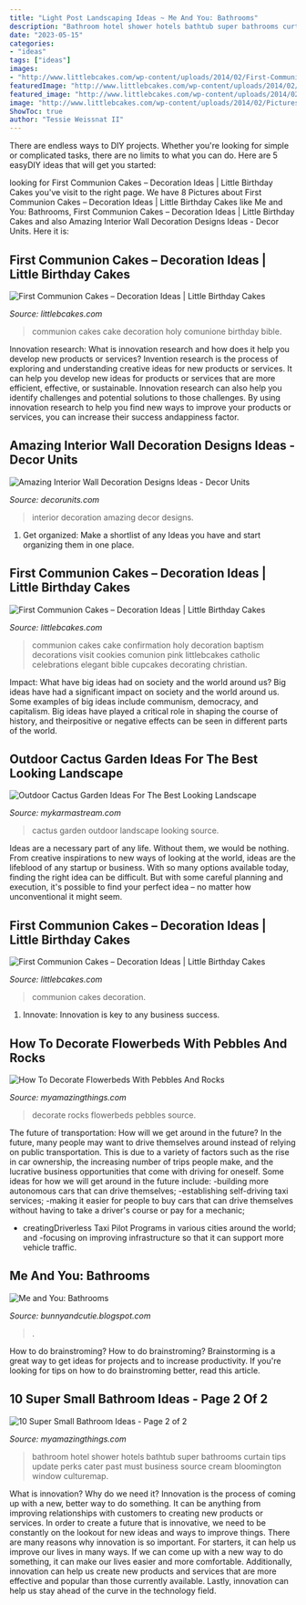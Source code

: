 ```yaml
---
title: "Light Post Landscaping Ideas ~ Me And You: Bathrooms"
description: "Bathroom hotel shower hotels bathtub super bathrooms curtain tips update perks cater past must business source cream bloomington window culturemap"
date: "2023-05-15"
categories:
- "ideas"
tags: ["ideas"]
images:
- "http://www.littlebcakes.com/wp-content/uploads/2014/02/First-Communion-Cake-Ideas.jpg"
featuredImage: "http://www.littlebcakes.com/wp-content/uploads/2014/02/Pictures-of-First-Communion-Cakes.jpg"
featured_image: "http://www.littlebcakes.com/wp-content/uploads/2014/02/Pictures-of-First-Communion-Cakes-627x1024.jpg"
image: "http://www.littlebcakes.com/wp-content/uploads/2014/02/Pictures-of-First-Communion-Cakes.jpg"
ShowToc: true
author: "Tessie Weissnat II"
---
```



There are endless ways to DIY projects. Whether you're looking for simple or complicated tasks, there are no limits to what you can do. Here are 5 easyDIY ideas that will get you started: 

	

		
looking for First Communion Cakes – Decoration Ideas | Little Birthday Cakes you've visit to the right page. We have 8 Pictures about First Communion Cakes – Decoration Ideas | Little Birthday Cakes like Me and You: Bathrooms, First Communion Cakes – Decoration Ideas | Little Birthday Cakes and also Amazing Interior Wall Decoration Designs Ideas - Decor Units. Here it is:
		
    
## First Communion Cakes – Decoration Ideas | Little Birthday Cakes

<img loading=lazy src="http://www.littlebcakes.com/wp-content/uploads/2014/02/Pictures-of-First-Communion-Cakes.jpg" onerror="this.onerror=null;this.src='https://tse2.mm.bing.net/th?id=OIP.zfnm4-BTchu_Sb08NsrPoQHaMF&amp;pid=15.1';" alt="First Communion Cakes – Decoration Ideas | Little Birthday Cakes">

_Source: littlebcakes.com_

>communion cakes cake decoration holy comunione birthday bible. 

	

Innovation research: What is innovation research and how does it help you develop new products or services?
Invention research is the process of exploring and understanding creative ideas for new products or services. It can help you develop new ideas for products or services that are more efficient, effective, or sustainable. Innovation research can also help you identify challenges and potential solutions to those challenges. By using innovation research to help you find new ways to improve your products or services, you can increase their success andappiness factor.

    
## Amazing Interior Wall Decoration Designs Ideas - Decor Units

<img loading=lazy src="https://3.bp.blogspot.com/-y-lKiYlVCHg/WchGpMIAzSI/AAAAAAAA68E/dHaYuK5mqzQvOo_mb5lgHHzh71ItKpbpwCLcBGAs/s1600/110.jpg" onerror="this.onerror=null;this.src='https://tse1.mm.bing.net/th?id=OIP.oQHFad2gLuaaVfO1WS1nqgHaLJ&amp;pid=15.1';" alt="Amazing Interior Wall Decoration Designs Ideas - Decor Units">

_Source: decorunits.com_

>interior decoration amazing decor designs. 

	

1. Get organized: Make a shortlist of any Ideas you have and start organizing them in one place.

    
## First Communion Cakes – Decoration Ideas | Little Birthday Cakes

<img loading=lazy src="http://www.littlebcakes.com/wp-content/uploads/2014/02/First-Communion-Cake-Ideas.jpg" onerror="this.onerror=null;this.src='https://tse4.mm.bing.net/th?id=OIP.1RPWOvpRM8PYYx0NG-ujNAHaLV&amp;pid=15.1';" alt="First Communion Cakes – Decoration Ideas | Little Birthday Cakes">

_Source: littlebcakes.com_

>communion cakes cake confirmation holy decoration baptism decorations visit cookies comunion pink littlebcakes catholic celebrations elegant bible cupcakes decorating christian. 

	

Impact: What have big ideas had on society and the world around us?
Big ideas have had a significant impact on society and the world around us. Some examples of big ideas include communism, democracy, and capitalism. Big ideas have played a critical role in shaping the course of history, and theirpositive or negative effects can be seen in different parts of the world.

    
## Outdoor Cactus Garden Ideas For The Best Looking Landscape

<img loading=lazy src="https://mykarmastream.com/wp-content/uploads/2017/08/cactus-garden-6.jpg" onerror="this.onerror=null;this.src='https://tse4.mm.bing.net/th?id=OIP.xRk0qw1btMk16Qm5uh0zCwHaKE&amp;pid=15.1';" alt="Outdoor Cactus Garden Ideas For The Best Looking Landscape">

_Source: mykarmastream.com_

>cactus garden outdoor landscape looking source. 

	

Ideas are a necessary part of any life. Without them, we would be nothing. From creative inspirations to new ways of looking at the world, ideas are the lifeblood of any startup or business. With so many options available today, finding the right idea can be difficult. But with some careful planning and execution, it's possible to find your perfect idea – no matter how unconventional it might seem.

    
## First Communion Cakes – Decoration Ideas | Little Birthday Cakes

<img loading=lazy src="http://www.littlebcakes.com/wp-content/uploads/2014/02/Pictures-of-First-Communion-Cakes-627x1024.jpg" onerror="this.onerror=null;this.src='https://tse2.mm.bing.net/th?id=OIP.iNCejBY0aD6J938eaEJdHAHaMG&amp;pid=15.1';" alt="First Communion Cakes – Decoration Ideas | Little Birthday Cakes">

_Source: littlebcakes.com_

>communion cakes decoration. 

	

1. Innovate: Innovation is key to any business success.

    
## How To Decorate Flowerbeds With Pebbles And Rocks

<img loading=lazy src="https://myamazingthings.com/wp-content/uploads/2017/04/garden6-2.jpg" onerror="this.onerror=null;this.src='https://tse1.mm.bing.net/th?id=OIP.4D5vqN0L-cZ40r_3F2RecAHaJ4&amp;pid=15.1';" alt="How To Decorate Flowerbeds With Pebbles And Rocks">

_Source: myamazingthings.com_

>decorate rocks flowerbeds pebbles source. 

	

The future of transportation: How will we get around in the future?
In the future, many people may want to drive themselves around instead of relying on public transportation. This is due to a variety of factors such as the rise in car ownership, the increasing number of trips people make, and the lucrative business opportunities that come with driving for oneself. 
Some ideas for how we will get around in the future include: 
-building more autonomous cars that can drive themselves; 
-establishing self-driving taxi services; 
-making it easier for people to buy cars that can drive themselves without having to take a driver's course or pay for a mechanic; 
- creatingDriverless Taxi Pilot Programs in various cities around the world; and 
-focusing on improving infrastructure so that it can support more vehicle traffic.

    
## Me And You: Bathrooms

<img loading=lazy src="http://4.bp.blogspot.com/-eODdEgqmi8c/Ub80nvMDOAI/AAAAAAAAAR8/-gqZLQWoCGM/s1600/ideas_for-small_bathrooms.jpg" onerror="this.onerror=null;this.src='https://tse2.mm.bing.net/th?id=OIP.4HjyQBTlyNZwQJ1z8Q-UwgHaJ4&amp;pid=15.1';" alt="Me and You: Bathrooms">

_Source: bunnyandcutie.blogspot.com_

>. 

	

How to do brainstroming?
How to do brainstroming? Brainstorming is a great way to get ideas for projects and to increase productivity. If you're looking for tips on how to do brainstroming better, read this article.

    
## 10 Super Small Bathroom Ideas - Page 2 Of 2

<img loading=lazy src="http://myamazingthings.com/wp-content/uploads/2016/11/bathroom6.jpg" onerror="this.onerror=null;this.src='https://tse1.mm.bing.net/th?id=OIP._S-7uvulSmeCDT7jvjaEzQHaGA&amp;pid=15.1';" alt="10 Super Small Bathroom Ideas - Page 2 of 2">

_Source: myamazingthings.com_

>bathroom hotel shower hotels bathtub super bathrooms curtain tips update perks cater past must business source cream bloomington window culturemap. 

	

What is innovation? Why do we need it?
Innovation is the process of coming up with a new, better way to do something. It can be anything from improving relationships with customers to creating new products or services. In order to create a future that is innovative, we need to be constantly on the lookout for new ideas and ways to improve things.
There are many reasons why innovation is so important. For starters, it can help us improve our lives in many ways. If we can come up with a new way to do something, it can make our lives easier and more comfortable. Additionally, innovation can help us create new products and services that are more effective and popular than those currently available. Lastly, innovation can help us stay ahead of the curve in the technology field.

